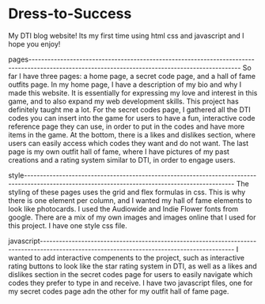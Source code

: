 # Dress-to-Success
My DTI blog website! Its my first time using html css and javascript and I hope you enjoy!

pages------------------------------------------------------------------------------------------------------------------------------------------------
So far I have three pages: a home page, a secret code page, and a hall of fame outfits page. In my home page, I have a description of my bio and why I made this website. It is essentially for expressing my love and interest in this game, and to also expand my web development skills. This project has definitely taught me a lot. For the secret codes page, I gathered all the DTI codes you can insert into the game for users to have a fun, interactive code reference page they can use, in order to put in the codes and have more items in the game. At the bottom, there is a likes and dislikes section, where users can easily access which codes they want and do not want. The last page is my own outfit hall of fame, where I have pictures of my past creations and a rating system similar to DTI, in order to engage users.


style------------------------------------------------------------------------------------------------------------------------------------------------
The styling of these pages uses the grid and flex formulas in css. This is why there is one element per column, and I wanted my hall of fame elements to look like photocards. I used the Audiowide and Indie Flower fonts from google. There are a mix of my own images and images online that I used for this project. I have one style css file.

javascript-------------------------------------------------------------------------------------------------------------------------------------------
I wanted to add interactive compenents to the project, such as interactive rating buttons to look like the star rating system in DTI, as well as a likes and dislikes section in the secret codes page for users to easily navigate which codes they prefer to type in and receive. I have two javascript files, one for my secret codes page adn the other for my outfit hall of fame page. 
